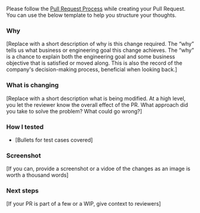 Please follow the [Pull Request Process](https://backstage.iad.w10e.com/docs/default/component/eng-handbook/practices-processes/pull-request-reviews/#pull-request-process) while creating your Pull Request. You can use the below template to help you structure your thoughts. 

### Why 

[Replace with a short description of why is this change required. The “why” tells us what business or engineering goal this change achieves. The “why” is a chance to explain both the engineering goal and some business objective that is satisfied or moved along. This is also the record of the company's decision-making process, beneficial when looking back.]

### What is changing

[Replace with a short description what is being modified. At a high level, you let the reviewer know the overall effect of the PR. What approach did you take to solve the problem? What could go wrong?]

### How I tested 

* [Bullets for test cases covered]

### Screenshot 
[If you can, provide a screenshot or a vidoe of the changes as an image is worth a thousand words]

### Next steps 

[If your PR is part of a few or a WIP, give context to reviewers]

